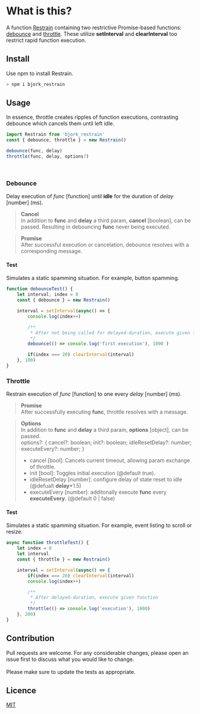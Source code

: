 # What is this?

A function [Restrain](https://github.com/EmilEinarsen/bjork_restrain/blob/97f6774e62d622548cb8746dcf0303abb30d227f/index.js#L9) containing two restrictive Promise-based functions: [debounce](https://github.com/EmilEinarsen/bjork_restrain/blob/97f6774e62d622548cb8746dcf0303abb30d227f/index.js#L23) and [throttle](https://github.com/EmilEinarsen/bjork_restrain/blob/97f6774e62d622548cb8746dcf0303abb30d227f/index.js#L69). These utilize __setInterval__ and __clearInterval__ too restrict rapid function execution.


## Install
Use npm to install Restrain.

```bash
> npm i bjork_restrain
```


## Usage
In essence, throttle creates ripples of function executions, contrasting debounce which cancels them until left idle.
```js
import Restrain from 'bjork_restrain'
const { debounce, throttle } = new Restrain()

debounce(func, delay)
throttle(func, delay, options?)
```
<br>

### Debounce
Delay execution of _func_ [function] until **idle** for the duration of _delay_ [number] (ms).

>**Cancel** <br>
In addition to __func__ and __delay__ a third param, __cancel__ [boolean], can be passed. Resulting in debouncing __func__ never being executed.

>**Promise** <br>
After successful execution or cancelation, debounce resolves with a corresponding message.<br>

#### Test
Simulates a static spamming situation. For example, button spamming.
```js
function debounceTest() {
	let interval, index = 0
	const { debounce } = new Restrain()

	interval = setInterval(async() => {
		console.log(index++)

		/**
		 * After not being called for delayed-duration, execute given function
		 */
		debounce(() => console.log('first execution'), 1000 )

		if(index === 20) clearInterval(interval)
	}, 100)
}
```


### Throttle
Restrain execution of _func_ [function] to one every _delay_ [number] (ms).

>**Promise**<br>
After successfully executing __func__, throttle resolves with a message.<br>

> **Options**<br>
> In addition to __func__ and __delay__ a third param, __options__ [object], can be passed. <br>
	options?: { cancel?: boolean; init?: boolean; idleResetDelay?: number; executeEvery?: number; }
> * cancel [bool]: 
Cancels current timeout, allowing param exchange of throttle.
> * init [bool]: 
Toggles initial execution (@default true).
> * idleResetDelay [number]: 
configure delay of state reset to idle (@defualt **delay***1.5)
> * executeEvery [number]: additonally execute **func** every **executeEvery**. (@default 0 | false)

#### Test
Simulates a static spamming situation. For example, event listing to scroll or resize.
```js
async function throttleTest() {
	let index = 0
	let interval
	const { throttle } = new Restrain()

	interval = setInterval(async() => {
		if(index === 20) clearInterval(interval)
		console.log(index++)

		/**
		 * After delayed-duration, execute given function
		 */
		throttle(() => console.log('execution'), 1000)
	}, 200)
}
```

## Contribution
Pull requests are welcome. For any considerable changes, please open an issue first to discuss what you would like to change.<br>
<br>
Please make sure to update the tests as appropriate.

## Licence
[MIT](https://github.com/EmilEinarsen/bjork_restrain/blob/master/LICENSE)
